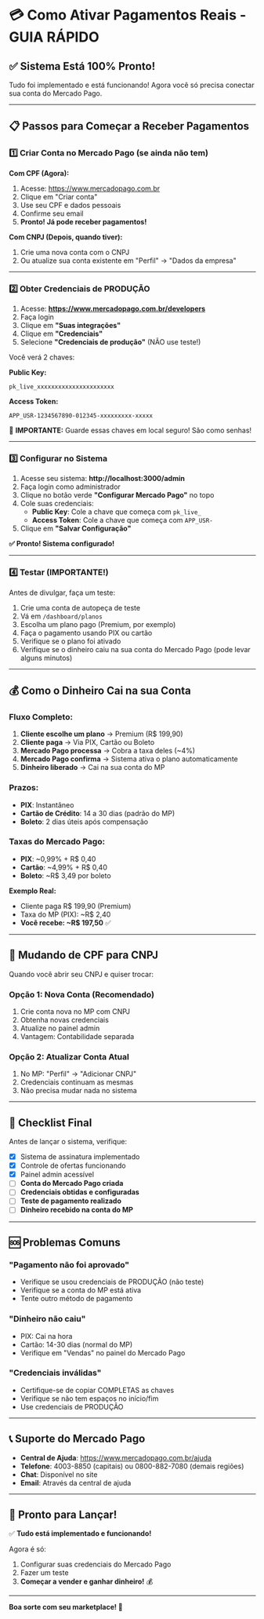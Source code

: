 # 💳 Como Ativar Pagamentos Reais - GUIA RÁPIDO

## ✅ Sistema Está 100% Pronto!

Tudo foi implementado e está funcionando! Agora você só precisa conectar sua conta do Mercado Pago.

---

## 📋 Passos para Começar a Receber Pagamentos

### 1️⃣ Criar Conta no Mercado Pago (se ainda não tem)

**Com CPF (Agora):**
1. Acesse: https://www.mercadopago.com.br
2. Clique em "Criar conta"
3. Use seu CPF e dados pessoais
4. Confirme seu email
5. **Pronto! Já pode receber pagamentos!**

**Com CNPJ (Depois, quando tiver):**
1. Crie uma nova conta com o CNPJ
2. Ou atualize sua conta existente em "Perfil" → "Dados da empresa"

---

### 2️⃣ Obter Credenciais de PRODUÇÃO

1. Acesse: **https://www.mercadopago.com.br/developers**
2. Faça login
3. Clique em **"Suas integrações"**
4. Clique em **"Credenciais"**
5. Selecione **"Credenciais de produção"** (NÃO use teste!)

Você verá 2 chaves:

**Public Key:**
```
pk_live_xxxxxxxxxxxxxxxxxxxxxx
```

**Access Token:**
```
APP_USR-1234567890-012345-xxxxxxxxx-xxxxx
```

🚨 **IMPORTANTE:** Guarde essas chaves em local seguro! São como senhas!

---

### 3️⃣ Configurar no Sistema

1. Acesse seu sistema: **http://localhost:3000/admin**
2. Faça login como administrador
3. Clique no botão verde **"Configurar Mercado Pago"** no topo
4. Cole suas credenciais:
   - **Public Key**: Cole a chave que começa com `pk_live_`
   - **Access Token**: Cole a chave que começa com `APP_USR-`
5. Clique em **"Salvar Configuração"**

**✅ Pronto! Sistema configurado!**

---

### 4️⃣ Testar (IMPORTANTE!)

Antes de divulgar, faça um teste:

1. Crie uma conta de autopeça de teste
2. Vá em `/dashboard/planos`
3. Escolha um plano pago (Premium, por exemplo)
4. Faça o pagamento usando PIX ou cartão
5. Verifique se o plano foi ativado
6. Verifique se o dinheiro caiu na sua conta do Mercado Pago (pode levar alguns minutos)

---

## 💰 Como o Dinheiro Cai na sua Conta

### Fluxo Completo:

1. **Cliente escolhe um plano** → Premium (R$ 199,90)
2. **Cliente paga** → Via PIX, Cartão ou Boleto
3. **Mercado Pago processa** → Cobra a taxa deles (~4%)
4. **Mercado Pago confirma** → Sistema ativa o plano automaticamente
5. **Dinheiro liberado** → Cai na sua conta do MP

### Prazos:
- **PIX**: Instantâneo
- **Cartão de Crédito**: 14 a 30 dias (padrão do MP)
- **Boleto**: 2 dias úteis após compensação

### Taxas do Mercado Pago:
- **PIX**: ~0,99% + R$ 0,40
- **Cartão**: ~4,99% + R$ 0,40  
- **Boleto**: ~R$ 3,49 por boleto

**Exemplo Real:**
- Cliente paga R$ 199,90 (Premium)
- Taxa do MP (PIX): ~R$ 2,40
- **Você recebe: ~R$ 197,50** ✅

---

## 🔄 Mudando de CPF para CNPJ

Quando você abrir seu CNPJ e quiser trocar:

### Opção 1: Nova Conta (Recomendado)
1. Crie conta nova no MP com CNPJ
2. Obtenha novas credenciais
3. Atualize no painel admin
4. Vantagem: Contabilidade separada

### Opção 2: Atualizar Conta Atual
1. No MP: "Perfil" → "Adicionar CNPJ"
2. Credenciais continuam as mesmas
3. Não precisa mudar nada no sistema

---

## 🎯 Checklist Final

Antes de lançar o sistema, verifique:

- [x] Sistema de assinatura implementado
- [x] Controle de ofertas funcionando
- [x] Painel admin acessível
- [ ] **Conta do Mercado Pago criada**
- [ ] **Credenciais obtidas e configuradas**
- [ ] **Teste de pagamento realizado**
- [ ] **Dinheiro recebido na conta do MP**

---

## 🆘 Problemas Comuns

### "Pagamento não foi aprovado"
- Verifique se usou credenciais de PRODUÇÃO (não teste)
- Verifique se a conta do MP está ativa
- Tente outro método de pagamento

### "Dinheiro não caiu"
- PIX: Cai na hora
- Cartão: 14-30 dias (normal do MP)
- Verifique em "Vendas" no painel do Mercado Pago

### "Credenciais inválidas"
- Certifique-se de copiar COMPLETAS as chaves
- Verifique se não tem espaços no início/fim
- Use credenciais de PRODUÇÃO

---

## 📞 Suporte do Mercado Pago

- **Central de Ajuda**: https://www.mercadopago.com.br/ajuda
- **Telefone**: 4003-8850 (capitais) ou 0800-882-7080 (demais regiões)
- **Chat**: Disponível no site
- **Email**: Através da central de ajuda

---

## 🚀 Pronto para Lançar!

✅ **Tudo está implementado e funcionando!**

Agora é só:
1. Configurar suas credenciais do Mercado Pago
2. Fazer um teste
3. **Começar a vender e ganhar dinheiro!** 💰

---

**Boa sorte com seu marketplace! 🎉**


